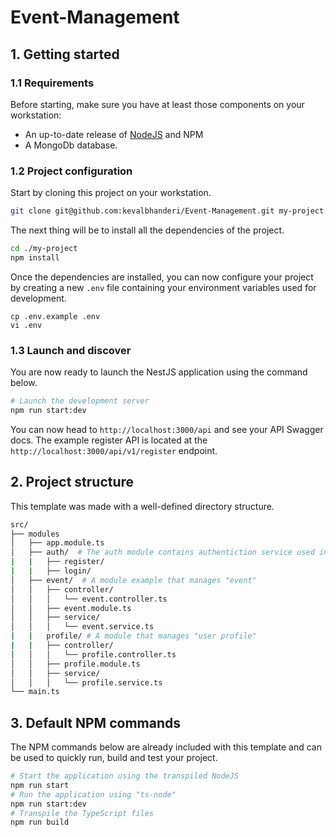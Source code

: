 # Event-Management

## 1. Getting started

### 1.1 Requirements

Before starting, make sure you have at least those components on your workstation:

- An up-to-date release of [NodeJS](https://nodejs.org/) and NPM
- A MongoDb database.

### 1.2 Project configuration

Start by cloning this project on your workstation.

``` sh
git clone git@github.com:kevalbhanderi/Event-Management.git my-project
```

The next thing will be to install all the dependencies of the project.

```sh
cd ./my-project
npm install
```

Once the dependencies are installed, you can now configure your project by creating a new `.env` file containing your environment variables used for development.

```
cp .env.example .env
vi .env
```

### 1.3 Launch and discover

You are now ready to launch the NestJS application using the command below.

```sh
# Launch the development server
npm run start:dev
```

You can now head to `http://localhost:3000/api` and see your API Swagger docs. The example register API is located at the `http://localhost:3000/api/v1/register` endpoint.

## 2. Project structure

This template was made with a well-defined directory structure.

```sh
src/
├── modules
│   ├── app.module.ts
│   ├── auth/  # The auth module contains authentiction service used in the whole application
|   |   ├── register/
|   |   ├── login/
│   ├── event/  # A module example that manages "event"
│   │   ├── controller/
│   │   │   └── event.controller.ts
│   │   ├── event.module.ts
│   │   ├── service/
│   │   │   └── event.service.ts
|   |   profile/ # A module that manages "user profile"
|   |   ├── controller/
│   │   │   └── profile.controller.ts
│   │   ├── profile.module.ts
│   │   ├── service/
│   │   │   └── profile.service.ts
└── main.ts
```

## 3. Default NPM commands

The NPM commands below are already included with this template and can be used to quickly run, build and test your project.

```sh
# Start the application using the transpiled NodeJS
npm run start
# Run the application using "ts-node"
npm run start:dev
# Transpile the TypeScript files
npm run build
```
